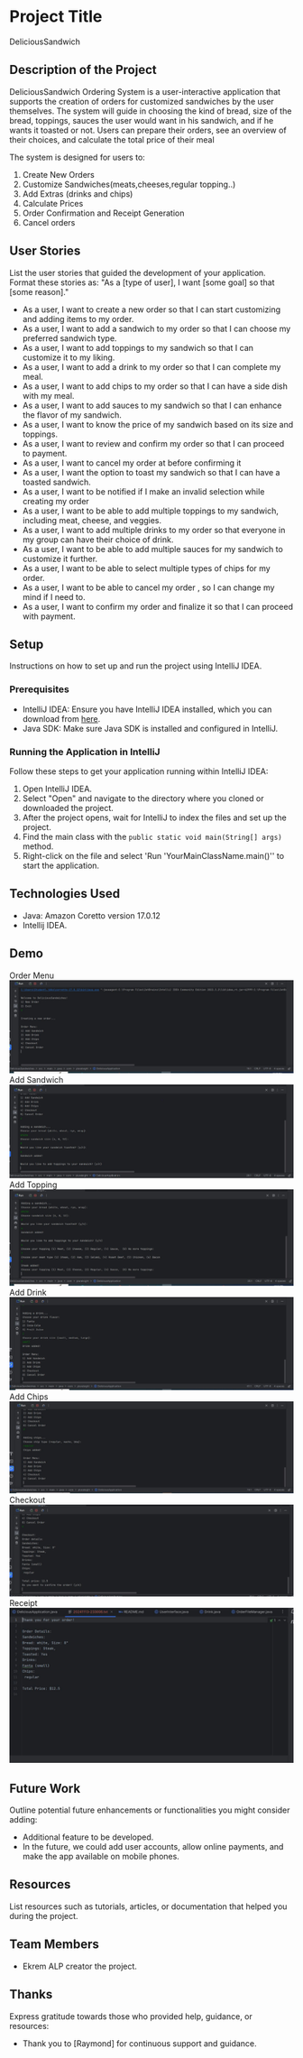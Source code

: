 # Project Title
DeliciousSandwich

## Description of the Project
DeliciousSandwich Ordering System is a user-interactive application that supports the creation
of orders for customized sandwiches by the user themselves. The system will guide in choosing 
the kind of bread, size of the bread, toppings, sauces the user would want in his sandwich,
and if he wants it toasted or not. Users can prepare their orders, see an overview of their choices,
and calculate the total price of their meal

The system is designed for users to:
1) Create New Orders
2) Customize Sandwiches(meats,cheeses,regular topping..)
3) Add Extras (drinks and chips)
4) Calculate Prices
5) Order Confirmation and Receipt Generation
6) Cancel orders
 
## User Stories
List the user stories that guided the development of your application. Format these stories as: "As a [type of user], I want [some goal] so that [some reason]."
- As a user, I want to create a new order so that I can start customizing and adding items to my order.
- As a user, I want to add a sandwich to my order so that I can choose my preferred sandwich type.
- As a user, I want to add toppings to my sandwich so that I can customize it to my liking.
- As a user, I want to add a drink to my order so that I can complete my meal.
- As a user, I want to add chips to my order so that I can have a side dish with my meal.
- As a user, I want to add sauces to my sandwich so that I can enhance the flavor of my sandwich.
- As a user, I want to know the price of my sandwich based on its size and toppings.
- As a user, I want to review and confirm my order so that I can proceed to payment.
- As a user, I want to cancel my order at  before confirming it
- As a user, I want the option to toast my sandwich so that I can have a toasted sandwich.
- As a user, I want to be notified if I make an invalid selection while creating my order
- As a user, I want to be able to add multiple toppings to my sandwich, including meat, cheese, and veggies.
- As a user, I want to add multiple drinks to my order so that everyone in my group can have their choice of drink.
- As a user, I want to be able to add multiple sauces for my sandwich to customize it further.
- As a user, I want to be able to select multiple types of chips for my order.
- As a user, I want to be able to cancel my order , so I can change my mind if I need to.
- As a user, I want to confirm my order and finalize it so that I can proceed with payment.



## Setup
Instructions on how to set up and run the project using IntelliJ IDEA.

### Prerequisites

- IntelliJ IDEA: Ensure you have IntelliJ IDEA installed, which you can download from [here](https://www.jetbrains.com/idea/download/).
- Java SDK: Make sure Java SDK is installed and configured in IntelliJ.

### Running the Application in IntelliJ

Follow these steps to get your application running within IntelliJ IDEA:

1. Open IntelliJ IDEA.
2. Select "Open" and navigate to the directory where you cloned or downloaded the project.
3. After the project opens, wait for IntelliJ to index the files and set up the project.
4. Find the main class with the `public static void main(String[] args)` method.
5. Right-click on the file and select 'Run 'YourMainClassName.main()'' to start the application.

## Technologies Used

- Java:  Amazon Coretto version 17.0.12
- Intellij IDEA.

## Demo
Order Menu
![Order Menu.JPG](imgs%2FOrder%20Menu.JPG)
Add Sandwich
![addsandwich.JPG](imgs%2Faddsandwich.JPG)
Add Topping
![addtopping.JPG](imgs%2Faddtopping.JPG)
Add Drink
![addDrink.JPG](imgs%2FaddDrink.JPG)
Add Chips
![addChips.JPG](imgs%2FaddChips.JPG)
Checkout
![Checkout.JPG](imgs%2FCheckout.JPG)
Receipt
![Receipt.JPG](imgs%2FReceipt.JPG)
## Future Work

Outline potential future enhancements or functionalities you might consider adding:

- Additional feature to be developed.
 - In the future, we could add user accounts, allow online payments, and make the app available on mobile phones.


## Resources

List resources such as tutorials, articles, or documentation that helped you during the project.

## Team Members

-  Ekrem ALP  creator the project.


## Thanks

Express gratitude towards those who provided help, guidance, or resources:

- Thank you to [Raymond] for continuous support and guidance.


